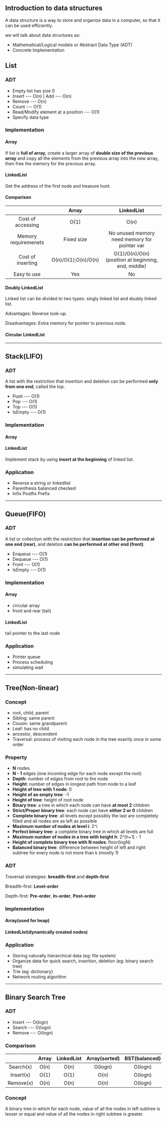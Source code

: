 ## Introduction to data structures

A data structure is a way to store and organize data in a computer, 
so that it can be used efficiently.

we will talk about data structures as:

* Mathematical/Logical models or Abstract Data Type (ADT)
* Concrete Implementation

## List

### ADT

- Empty list has size 0
- Insert --- O(n) | Add --- O(n)
- Remove --- O(n)
- Count --- O(1)
- Read/Modify element at a position --- O(1)
- Specify data type

### Implementation

#### Array

If list is **full of array**, create a larger array of **double size of the previous array** and copy all the elements from the previous array into the new array, then free the memory for the previous array.

#### LinkedList

Get the address of the first node and treasure hunt.

#### Comparison

|                      |        Array        |                      LinkedList                       |
| :------------------: | :-----------------: | :---------------------------------------------------: |
|  Cost of accessing  |        O(1)         |                         O(n)                          |
| Memory requiremenets |     Fixed size      | No unused memory need memory for pointer var |
|  Cost of inserting  | O(n)/O(1);O(n)/O(n) |  O(1)/O(n)/O(n)(position at beginning, end, middle)   |
|Easy to use|Yes|No|

#### Doubly LinkedList

Linked list can be divided to two types: singly linked list and doubly linked list.

Advantages: Reverse look-up.

Disadvantages: Extra memory for pointer to previous node.

#### Circular LinkedList

------



## Stack(LIFO)

### ADT

A list with the restriction that insertion and deletion can be performed **only from one end**, called the top.

- Push --- O(1)
- Pop --- O(1)
- Top --- O(1)
- IsEmpty --- O(1)

### Implementation

#### Array

#### LinkedList

Implement stack by using **insert at the beginning** of linked list.

### Application

- Reverse a string or linkedlist
- Parenthesis balanced checked
- Infix Postfix Prefix

------



## Queue(FIFO)

### ADT

A list or collection with the restriction that **insertion can be performed at one end (rear)**, and deletion **can be performed at other end (front)**.

- Enqueue --- O(1)
- Dequeue --- O(1)
- Front --- O(1)
- IsEmpty --- O(1)

### Implementation

#### Array

- circular array
- front and rear (tail)

#### LinkedList

tail pointer to the last node


### Application

- Printer queue
- Process scheduling
- simulating wait

------



## Tree(Non-linear)

### Concept

- root, child, parent
- Sibling: same parent
- Cousin: same grandparent
- Leaf: has no child
- ancestor, descendent
- Traversal: process of visiting each node in the tree exactly once in some order

### Property

- **N** nodes
- **N - 1** edges (one incoming edge for each node except the root)
- **Depth**: number of edges from root to the node
- **Height**: number of edges in longest path from node to a leaf
- **Height of tree with 1 node**: 0
- **Height of an empty tree**: -1
- **Height of tree**: height of root node
- **Binary tree**: a tree in which each node can have **at most 2** children
- **Strict/Proper binary tree**: each node can have **either 2 or 0** children
- **Complete binary tree**: all levels except possibly the last are completely filled and all nodes are as left as possible
- **Maximum number of nodes at level i**: 2^i
- **Perfect binary tree**: a complete binary tree in which all levels are full
- **Maximum number of nodes in a tree with height h**: 2^(h+1) - 1
- **Height of complete binary tree with N nodes**: floor(logN)
- **Balanced binary tree**: difference between height of left and right subtree for every node is not more than k (mostly 1)

### ADT

Traversal strategies: **breadth-first** and **depth-first**

Breadth-first: **Level-order**

Depth-first: **Pre-order**, **In-order**, **Post-order**

### Implementation

#### Array(used for heap)

#### LinkedList(dynamically created nodes)

### Application

- Storing naturally hierarchical data (eg: file system)
- Organize data for quick search, insertion, deletion (eg: binary search tree)
- Trie (eg: dictionary)
- Network routing algorithm

------



## Binary Search Tree

### ADT

- Insert --- O(logn)
- Search --- O(logn)
- Remove --- O(logn)

### Comparison

|           | Array | LinkedList | Array(sorted) | BST(balanced) |
| :-------: | :---: | :--------: | :-----------: | :-----------: |
| Search(x) | O(n)  |    O(n)    |    O(logn)    |    O(logn)    |
| Insert(x) | O(1)  |    O(1)    |     O(n)      |    O(logn)    |
| Remove(x) | O(n)  |    O(n)    |     O(n)      |    O(logn)    |

### Concept

A binary tree in which for each node, value of all the nodes in left subtree is lesser or equal and value of all the nodes in right subtree is greater.